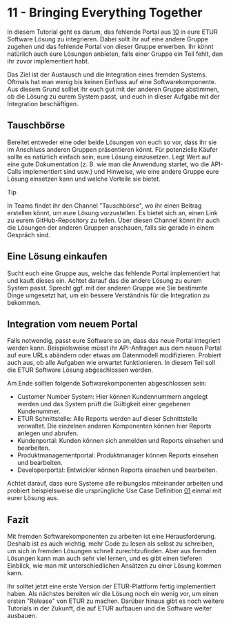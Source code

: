 # 11 - Bringing Everything Together

In diesem Tutorial geht es darum, das fehlende Portal aus [10](./10-Creating-The-Etur-Platforms.md) in eure ETUR Software Lösung zu integrieren. Dabei sollt ihr auf eine andere Gruppe zugehen und das fehlende Portal von dieser Gruppe erwerben. Ihr könnt natürlich auch eure Lösungen anbieten, falls einer Gruppe ein Teil fehlt, den ihr zuvor implementiert habt.

Das Ziel ist der Austausch und die Integration eines fremden Systems. Oftmals hat man wenig bis keinen Einfluss auf eine Softwarekomponente. Aus diesem Grund solltet ihr euch gut mit der anderen Gruppe abstimmen, ob die Lösung zu eurem System passt, und euch in dieser Aufgabe mit der Integration beschäftigen.

## Tauschbörse

Bereitet entweder eine oder beide Lösungen von euch so vor, dass ihr sie im Anschluss anderen Gruppen präsentieren könnt. Für potenzielle Käufer sollte es natürlich einfach sein, eure Lösung einzusetzen. Legt Wert auf eine gute Dokumentation (z. B. wie man die Anwendung startet, wo die API-Calls implementiert sind usw.) und Hinweise, wie eine andere Gruppe eure Lösung einsetzen kann und welche Vorteile sie bietet.

> [!TIP]
> In Teams findet ihr den Channel "Tauschbörse", wo ihr einen Beitrag erstellen könnt, um eure Lösung vorzustellen. Es bietet sich an, einen Link zu eurem GitHub-Repository zu teilen. Über diesen Channel könnt ihr auch die Lösungen der anderen Gruppen anschauen, falls sie gerade in einem Gespräch sind.

## Eine Lösung einkaufen

Sucht euch eine Gruppe aus, welche das fehlende Portal implementiert hat und kauft dieses ein. Achtet darauf das die andere Lösung zu eurem System passt. Sprecht ggf. mit der anderen Gruppe wie Sie bestimmte Dinge umgesetzt hat, um ein bessere Verständnis für die Integration zu bekommen.

## Integration vom neuem Portal

Falls notwendig, passt eure Software so an, dass das neue Portal integriert werden kann. Beispielsweise müsst ihr API-Anfragen aus dem neuen Portal auf eure URLs abändern oder etwas am Datenmodell modifizieren. Probiert auch aus, ob alle Aufgaben wie erwartet funktionieren. In diesem Teil soll die ETUR Software Lösung abgeschlossen werden.

Am Ende sollten folgende Softwarekomponenten abgeschlossen sein:

- Customer Number System: Hier können Kundennummern angelegt werden und das System prüft die Gültigkeit einer gegebenen Kundenummer.
- ETUR Schnittstelle: Alle Reports werden auf dieser Schnittstelle verwaltet. Die einzelnen anderen Komponenten können hier Reports anlegen und abrufen.
- Kundenportal: Kunden können sich anmelden und Reports einsehen und bearbeiten.
- Produktmanagementportal: Produktmanager können Reports einsehen und bearbeiten.
- Developerportal: Entwickler können Reports einsehen und bearbeiten.

Achtet darauf, dass eure Systeme alle reibungslos miteinander arbeiten und probiert beispielsweise die ursprüngliche Use Case Definition [01](./01-Use-Case-Sample.md) einmal mit eurer Lösung aus.

## Fazit

Mit fremden Softwarekomponenten zu arbeiten ist eine Herausforderung. Deshalb ist es auch wichtig, mehr Code zu lesen als selbst zu schreiben, um sich in fremden Lösungen schnell zurechtzufinden. Aber aus fremden Lösungen kann man auch sehr viel lernen, und es gibt einen tieferen Einblick, wie man mit unterschiedlichen Ansätzen zu einer Lösung kommen kann.

Ihr solltet jetzt eine erste Version der ETUR-Plattform fertig implementiert haben. Als nächstes bereiten wir die Lösung noch ein wenig vor, um einen ersten "Release" von ETUR zu machen. Darüber hinaus gibt es noch weitere Tutorials in der Zukunft, die auf ETUR aufbauen und die Software weiter ausbauen.
